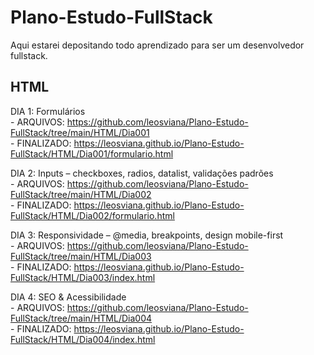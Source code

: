 # Plano-Estudo-FullStack
Aqui estarei depositando todo aprendizado para ser um desenvolvedor fullstack.

## HTML
  DIA 1: Formulários  
    - ARQUIVOS: https://github.com/leosviana/Plano-Estudo-FullStack/tree/main/HTML/Dia001  
    - FINALIZADO: https://leosviana.github.io/Plano-Estudo-FullStack/HTML/Dia001/formulario.html

  DIA 2: Inputs – checkboxes, radios, datalist, validações padrões  
    - ARQUIVOS: https://github.com/leosviana/Plano-Estudo-FullStack/tree/main/HTML/Dia002  
    - FINALIZADO: https://leosviana.github.io/Plano-Estudo-FullStack/HTML/Dia002/formulario.html

  DIA 3: Responsividade – @media, breakpoints, design mobile-first  
    - ARQUIVOS: https://github.com/leosviana/Plano-Estudo-FullStack/tree/main/HTML/Dia003  
    - FINALIZADO: https://leosviana.github.io/Plano-Estudo-FullStack/HTML/Dia003/index.html

  DIA 4: SEO & Acessibilidade  
    - ARQUIVOS: https://github.com/leosviana/Plano-Estudo-FullStack/tree/main/HTML/Dia004  
    - FINALIZADO: https://leosviana.github.io/Plano-Estudo-FullStack/HTML/Dia004/index.html